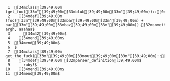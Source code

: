      1	[34mclass[39;49;00m (get_foo([33m"[39;49;00m[33mblub[39;49;00m[33m"[39;49;00m))::[04m[32mFoo[39;49;00m$
     2	  [34mdef[39;49;00m (foo([33m"[39;49;00m[33mbar[39;49;00m[33m"[39;49;00m) + bar([33m"[39;49;00m[33mbaz[39;49;00m[33m"[39;49;00m)).[32msomething[39;49;00m argh, aaahaa$
     3	    [34m42[39;49;00m$
     4	  [34mend[39;49;00m$
     5	[34mend[39;49;00m$
     6	$
     7	[34mclass[39;49;00m get_the_fuck([33m"[39;49;00m[33mout[39;49;00m[33m"[39;49;00m)::[31mOf[39;49;00m::[31mMy[39;49;00m$
     8	  [34mdef[39;49;00m [32mparser_definition[39;49;00m$
     9	    ruby!$
    10	  [34mend[39;49;00m$
    11	[34mend[39;49;00m$
